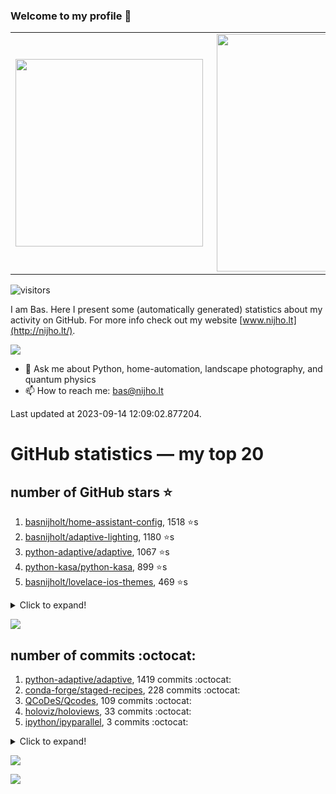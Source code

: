 ### Welcome to my profile 👋

<center>
  <table>
    <tr>
        <td><img width="300px" align="left" src="https://github-readme-stats.vercel.app/api/top-langs/?username=basnijholt&hide=TeX,Jupyter%20Notebook&layout=compact&theme=radical" /></td>
        <td><img align='right' src="https://github-readme-stats.vercel.app/api?username=basnijholt&show_icons=true&theme=radical" width="380"></td>
    </tr>
  </table>
</center>

![visitors](https://visitor-badge.glitch.me/badge?page_id=basnijholt.visitor-badge)

I am Bas. Here I present some (automatically generated) statistics about my activity on GitHub. For more info check out my website [www.nijho.lt](http://nijho.lt/).

![](https://www.nijho.lt/authors/admin/avatar_hu9e60e4b9bc120dfb6a666009f2878da6_182107_250x250_fill_q90_lanczos_center.jpg)

- 💬 Ask me about Python, home-automation, landscape photography, and quantum physics
- 📫 How to reach me: bas@nijho.lt

Last updated at 2023-09-14 12:09:02.877204.

# GitHub statistics — my top 20

## number of GitHub stars ⭐️

1. [basnijholt/home-assistant-config](https://github.com/basnijholt/home-assistant-config/), 1518 ⭐️s
2. [basnijholt/adaptive-lighting](https://github.com/basnijholt/adaptive-lighting/), 1180 ⭐️s
3. [python-adaptive/adaptive](https://github.com/python-adaptive/adaptive/), 1067 ⭐️s
4. [python-kasa/python-kasa](https://github.com/python-kasa/python-kasa/), 899 ⭐️s
5. [basnijholt/lovelace-ios-themes](https://github.com/basnijholt/lovelace-ios-themes/), 469 ⭐️s
<details><summary>Click to expand!</summary>

6. [basnijholt/lovelace-ios-dark-mode-theme](https://github.com/basnijholt/lovelace-ios-dark-mode-theme/), 423 ⭐️s
7. [basnijholt/miflora](https://github.com/basnijholt/miflora/), 359 ⭐️s
8. [basnijholt/rsync-time-machine.py](https://github.com/basnijholt/rsync-time-machine.py/), 341 ⭐️s
9. [topocm/topocm_content](https://github.com/topocm/topocm_content/), 247 ⭐️s
10. [basnijholt/home-assistant-streamdeck-yaml](https://github.com/basnijholt/home-assistant-streamdeck-yaml/), 137 ⭐️s
11. [basnijholt/home-assistant-macbook-touch-bar](https://github.com/basnijholt/home-assistant-macbook-touch-bar/), 92 ⭐️s
12. [basnijholt/markdown-code-runner](https://github.com/basnijholt/markdown-code-runner/), 76 ⭐️s
13. [kwant-project/kwant](https://github.com/kwant-project/kwant/), 75 ⭐️s
14. [basnijholt/home-assistant-streamdeck-yaml-addon](https://github.com/basnijholt/home-assistant-streamdeck-yaml-addon/), 46 ⭐️s
15. [basnijholt/aiokef](https://github.com/basnijholt/aiokef/), 32 ⭐️s
16. [basnijholt/thesis-cover](https://github.com/basnijholt/thesis-cover/), 26 ⭐️s
17. [basnijholt/adaptive-scheduler](https://github.com/basnijholt/adaptive-scheduler/), 21 ⭐️s
18. [basnijholt/instacron](https://github.com/basnijholt/instacron/), 20 ⭐️s
19. [basnijholt/addon-otmonitor](https://github.com/basnijholt/addon-otmonitor/), 15 ⭐️s
20. [kwant-project/kwant-tutorial-2016](https://github.com/kwant-project/kwant-tutorial-2016/), 14 ⭐️s

</details>

![](https://github.com/basnijholt/basnijholt/raw/main/stars_over_time.png)

## number of commits :octocat:

1. [python-adaptive/adaptive](https://github.com/python-adaptive/adaptive/), 1419 commits :octocat:
2. [conda-forge/staged-recipes](https://github.com/conda-forge/staged-recipes/), 228 commits :octocat:
3. [QCoDeS/Qcodes](https://github.com/QCoDeS/Qcodes/), 109 commits :octocat:
4. [holoviz/holoviews](https://github.com/holoviz/holoviews/), 33 commits :octocat:
5. [ipython/ipyparallel](https://github.com/ipython/ipyparallel/), 3 commits :octocat:
<details><summary>Click to expand!</summary>

6. [kedro-org/kedro](https://github.com/kedro-org/kedro/), 2 commits :octocat:
7. [binance/binance-spot-api-docs](https://github.com/binance/binance-spot-api-docs/), 0 commits :octocat:
8. [Azure/azhpc-images](https://github.com/Azure/azhpc-images/), 0 commits :octocat:
9. [microsoft/azure-pipelines-agent](https://github.com/microsoft/azure-pipelines-agent/), 0 commits :octocat:
10. [kwant-project/testing](https://github.com/kwant-project/testing/), 0 commits :octocat:
11. [basnijholt/media_player.kef](https://github.com/basnijholt/media_player.kef/), 0 commits :octocat:
12. [basnijholt/Casimir-programming-2019](https://github.com/basnijholt/Casimir-programming-2019/), 0 commits :octocat:
13. [synesthesiam/hassio-addons](https://github.com/synesthesiam/hassio-addons/), 0 commits :octocat:
14. [aiidateam/aiida-core](https://github.com/aiidateam/aiida-core/), 0 commits :octocat:
15. [sympy/sympy](https://github.com/sympy/sympy/), 0 commits :octocat:
16. [conda-forge/occt-feedstock](https://github.com/conda-forge/occt-feedstock/), 0 commits :octocat:
17. [veracrypt/VeraCrypt](https://github.com/veracrypt/VeraCrypt/), 0 commits :octocat:
18. [dask/dask-jobqueue](https://github.com/dask/dask-jobqueue/), 0 commits :octocat:
19. [mfouesneau/dasksge](https://github.com/mfouesneau/dasksge/), 0 commits :octocat:
20. [conda-forge/mshr-feedstock](https://github.com/conda-forge/mshr-feedstock/), 0 commits :octocat:

</details>

![](https://github.com/basnijholt/basnijholt/raw/main/commits_per_hour.png)

![](https://github.com/basnijholt/basnijholt/raw/main/commits_per_weekday.png)

